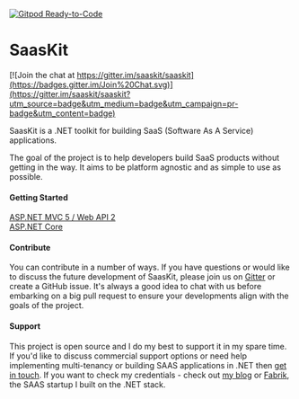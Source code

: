 [![Gitpod Ready-to-Code](https://img.shields.io/badge/Gitpod-Ready--to--Code-blue?logo=gitpod)](https://gitpod.io/#https://github.com/saaskit/saaskit) 

SaasKit
=======

[![Join the chat at https://gitter.im/saaskit/saaskit](https://badges.gitter.im/Join%20Chat.svg)](https://gitter.im/saaskit/saaskit?utm_source=badge&utm_medium=badge&utm_campaign=pr-badge&utm_content=badge)

SaasKit is a .NET toolkit for building SaaS (Software As A Service) applications.

The goal of the project is to help developers build SaaS products without getting in the way. It aims to be platform agnostic and as simple to use as possible.

#### Getting Started

[ASP.NET MVC 5 / Web API 2](https://github.com/saaskit/saaskit/wiki/SaasKit-Multitenancy)  
[ASP.NET Core](http://benfoster.io/blog/tagged/saaskit)


#### Contribute

You can contribute in a number of ways. If you have questions or would like to discuss the future development of SaasKit, please join us on [Gitter](https://gitter.im/saaskit/saaskit) or create a GitHub issue. It's always a good idea to chat with us before embarking on a big pull request to ensure your developments align with the goals of the project.

#### Support

This project is open source and I do my best to support it in my spare time. If you'd like to discuss commercial support options or need help implementing multi-tenancy or building SAAS applications in .NET then [get in touch](mailto:info@saaskit.net). If you want to check my credentials - check out [my blog](http://benfoster.io) or [Fabrik](https://fabrik.io), the SAAS startup I built on the .NET stack.
